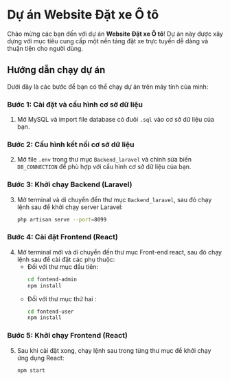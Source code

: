 # Dự án Website Đặt xe Ô tô

Chào mừng các bạn đến với dự án **Website Đặt xe Ô tô**! Dự án này được xây dựng với mục tiêu cung cấp một nền tảng đặt xe trực tuyến dễ dàng và thuận tiện cho người dùng.

## Hướng dẫn chạy dự án

Dưới đây là các bước để bạn có thể chạy dự án trên máy tính của mình:

### Bước 1: Cài đặt và cấu hình cơ sở dữ liệu
1. Mở MySQL và import file database có đuôi `.sql` vào cơ sở dữ liệu của bạn.

### Bước 2: Cấu hình kết nối cơ sở dữ liệu
2. Mở file `.env` trong thư mục `Backend_laravel` và chỉnh sửa biến `DB_CONNECTION` để phù hợp với cấu hình cơ sở dữ liệu của bạn.

### Bước 3: Khởi chạy Backend (Laravel)
3. Mở terminal và di chuyển đến thư mục `Backend_laravel`, sau đó chạy lệnh sau để khởi chạy server Laravel:
   ```bash
   php artisan serve --port=8099
### Bước 4: Cài đặt Frontend (React)
4. Mở terminal mới và di chuyển đến thư mục Front-end react, sau đó chạy lệnh sau để cài đặt các phụ thuộc:
   - Đối với thư mục đầu tiên:
     ```bash
     cd fontend-admin
     npm install
     ```
   - Đối với thư mục thứ hai :
     ```bash
     cd fontend-user
     npm install
     ```

### Bước 5: Khởi chạy Frontend (React)
5. Sau khi cài đặt xong, chạy lệnh sau trong từng thư mục để khởi chạy ứng dụng React:
   ```bash
   npm start
